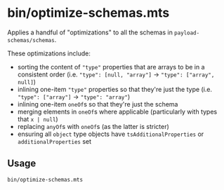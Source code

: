 # bin/optimize-schemas.mts

Applies a handful of "optimizations" to all the schemas in
`payload-schemas/schemas`.

These optimizations include:

- sorting the content of `"type"` properties that are arrays to be in a
  consistent order (i.e. `"type": [null, "array"]` -> `"type": ["array", null]`)
- inlining one-item `"type"` properties so that they're just the type (i.e.
  `"type": ["array"]` -> `"type": "array"`)
- inlining one-item `oneOf`s so that they're just the schema
- merging elements in `oneOf`s where applicable (particularly with types that
  `x | null`)
- replacing `anyOf`s with `oneOf`s (as the latter is stricter)
- ensuring all `object` type objects have `tsAdditionalProperties` or
  `additionalProperties` set

## Usage

    bin/optimize-schemas.mts
